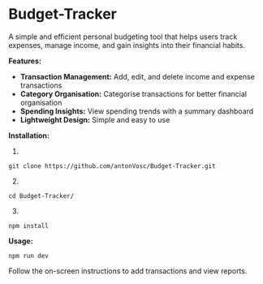 # Budget-Tracker
A simple and efficient personal budgeting tool that helps users track expenses, manage income, and gain insights into their financial habits.

**Features:**
- **Transaction Management:** Add, edit, and delete income and expense transactions
- **Category Organisation:** Categorise transactions for better financial organisation
- **Spending Insights:** View spending trends with a summary dashboard
- **Lightweight Design:** Simple and easy to use

**Installation:**

1. 
```
git clone https://github.com/antonVosc/Budget-Tracker.git
```

2. 
```
cd Budget-Tracker/
```

3. 
```
npm install
```

**Usage:**

```
npm run dev
```

Follow the on-screen instructions to add transactions and view reports.
